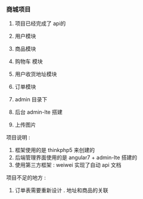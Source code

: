 ### 商城项目  
1. 项目已经完成了 api的  
1. 用户模块 
2. 商品模块 
3. 购物车 模块 
4. 用户收货地址模块 
5. 订单模块

2. admin 目录下 
1. 后台 admin-lte 搭建
2. 上传图片


项目说明 : 
1. 框架使用的是 thinkphp5 来创建的 
2. 后端管理界面使用的是 angular7  + admin-lte 搭建的
3. 使用第三方框架 : weiwei 实现了自动 api 文档  


项目不足的地方 : 
1. 订单表需要重新设计 . 地址和商品的关联
